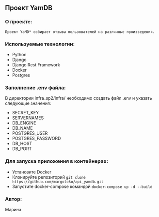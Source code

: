 ## Проект YamDB

### О проекте:

    Проект YaMD* собирает отзывы пользователей на различные произведения.





### Используемые технологии:
- Python
- Django
- Django Rest Framework
- Docker
- Postgres

### Заполнение .env файла:
В директории infra_sp2/infra/ необходимо создать файл .env и указать следующие значения:

- SECRET_KEY
- SERVERNAMES
- DB_ENGINE
- DB_NAME
- POSTGRES_USER
- POSTGRES_PASSWORD
- DB_HOST
- DB_PORT

### Для запуска приложения в контейнерах:
- Установите Docker
- Клонируйте репозиторий
``` git clone https://github.com/margoloko/api_yamdb.git ```
- Запустите docker-compose командой
``` docker-compose up -d --build ```

### Автор:
Марина
